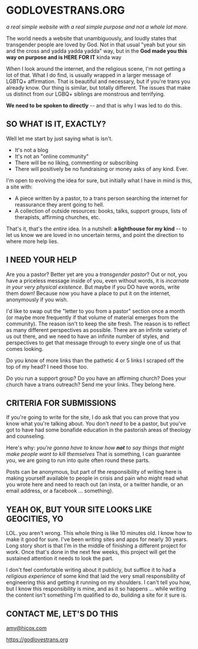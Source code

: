 # GODLOVESTRANS.ORG

*a real simple website with a real simple purpose and not a whole lot more.*

The world needs a website that unambiguously, and loudly states that transgender people are loved by God. Not in that usual "yeah but your sin and the cross and yadda yadda yadda" way, but in the **God made you this way on purpose and is HERE FOR   IT** kinda way

When I look around the internet, and the religious scene, I'm not getting a lot of that. What I do find, is usually wrapped in a larger message of LGBTQ+ affirmation. That is beautiful and necessary, but if you're trans you already know. Our thing is similar, but totally different. The issues that make us distinct from our LGBQ+ siblings are monstrous and terrifying.

**We need to be spoken to directly** -- and that is why I was led to do this.

## SO WHAT IS IT, EXACTLY?

Well let me start by just saying what is isn't.

* It's not a blog
* It's not an "online community"
* There will be no liking, commenting or subscribing
* There will positively be no fundraising or money asks of any kind. Ever.

I'm open to evolving the idea for sure, but initially what I have in mind is this, a site with:

* A piece written by a pastor, to a trans person searching the internet for reassurance they arent going to hell.
* A collection of outside resources: books, talks, support groups, lists of therapists, affirming churches, etc.

That's it, that's the *entire* idea. In a nutshell: **a lighthouse for my kind** -- to let us know we are loved in no uncertain terms, and point the direction to where more help lies.



## I NEED YOUR HELP

Are you a pastor? Better yet are you a *transgender pastor*? Out or not, you have a priceless message inside of you, even without words, it is *incarnate in your very physical existence*. But maybe if you DO have words, write them down! Because now you have a place to put it on the internet, anonymously if you wish.

I'd like to swap out the "letter to you from a pastor" section once a month (or maybe more frequently if that volume of material emerges from the community). The reason isn't to keep the site fresh. The reason is to reflect as many different perspectives as possible. There are an infinite variety of us out there, and we need to have an infinite number of styles, and perspectives to get that message through to every single one of us that comes looking.

Do you know of more links than the pathetic 4 or 5 links I scraped off the top of my head? I need those too.

Do you run a support group? Do you have an affirming church? Does your church have a trans outreach? Send me your links. They belong here.


## CRITERIA FOR SUBMISSIONS

If you're going to write for the site, I do ask that you can prove that you know what you're talking about. You don't *need* to be a pastor, but you've got to have had some bonafide education in the pastorish areas of theology and counseling.

Here's why: *you're gonna have to know how **not** to say things that might make people want to kill themselves* That is something, I can guarantee you, we are going to run into quite often round these parts.

Posts can be anonymous, but part of the responsibility of writing here is making yourself available to people in crisis and pain who might read what you wrote here and need to reach out (an insta, or a twitter handle, or an email address, or a facebook ... something).


## YEAH OK, BUT YOUR SITE LOOKS LIKE GEOCITIES, YO

LOL. you aren't wrong. This whole thing is like 10 minutes old. I know how to make it good for sure. I've been writing sites and apps for nearly 30 years. Long story short is that I'm in the middle of finishing a different project for work. Once that's done in the next few weeks, this project will get the sustained attention it needs to look the part.

I don't feel comfortable writing about it publicly, but suffice it to had a *religious experience* of some kind that laid the very small responsibility of engineering this and getting it running on my shoulders. I can't tell you how, but I know this responsibility is mine, and as it so happens ... while writing the content isn't something I'm qualified to do, building a site for it sure is.


## CONTACT ME, LET'S DO THIS

amy@hicox.com


https://godlovestrans.org
